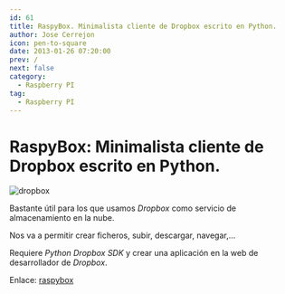 ```yaml
---
id: 61
title: RaspyBox. Minimalista cliente de Dropbox escrito en Python.
author: Jose Cerrejon
icon: pen-to-square
date: 2013-01-26 07:20:00
prev: /
next: false
category:
  - Raspberry PI
tag:
  - Raspberry PI
---
```


# RaspyBox: Minimalista cliente de Dropbox escrito en Python.

![dropbox](/images/dropbox.jpg)

Bastante útil para los que usamos *Dropbox* como servicio de almacenamiento en la nube.

Nos va a permitir crear ficheros, subir, descargar, navegar,...

Requiere *Python Dropbox SDK* y crear una aplicación en la web de desarrollador de *Dropbox*.

Enlace: [raspybox](http://sourceforge.net/projects/raspybox/) 